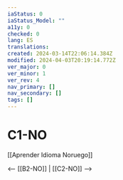 ```yaml
---
iaStatus: 0
iaStatus_Model: ""
a11y: 0
checked: 0
lang: ES
translations: 
created: 2024-03-14T22:06:14.384Z
modified: 2024-04-03T20:19:14.772Z
ver_major: 0
ver_minor: 1
ver_rev: 4
nav_primary: []
nav_secondary: []
tags: []
---
```

# C1-NO

[[Aprender Idioma Noruego]]

<-- [[B2-NO]] | [[C2-NO]] -->